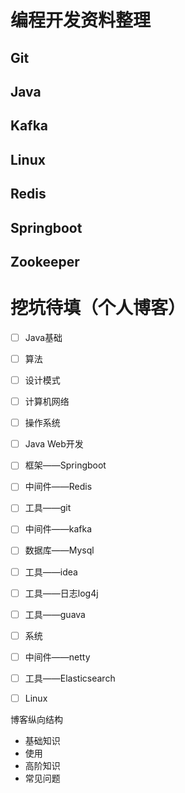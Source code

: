 # 编程开发资料整理

## Git

## Java

## Kafka

## Linux

## Redis

## Springboot

## Zookeeper





# 挖坑待填（个人博客）

- [ ] Java基础
- [ ] 算法
- [ ] 设计模式
- [ ] 计算机网络
- [ ] 操作系统
- [ ] Java Web开发
- [ ] 框架——Springboot
- [ ] 中间件——Redis
- [ ] 工具——git
- [ ] 中间件——kafka
- [ ] 数据库——Mysql
- [ ] 工具——idea
- [ ] 工具——日志log4j
- [ ] 工具——guava
- [ ] 系统
- [ ] 中间件——netty
- [ ] 工具——Elasticsearch
- [ ] Linux





博客纵向结构

- 基础知识
- 使用
- 高阶知识
- 常见问题

